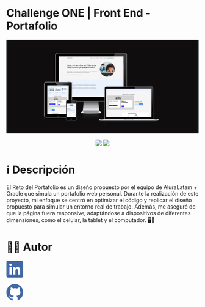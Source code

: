 # Challenge ONE | Front End -  Portafolio
<p align="center" >
     <img width="600" heigth="600" src="https://raw.githubusercontent.com/alejoflop/ChallengeFrontEnd-Portafolio/main/assets/portada_portafolio.png">
</p>

<div align="center">
    <img src="https://img.shields.io/badge/HTML-EC6231?logo=html5&logoColor=FFFFFF&style=for-the-badge" />
    <img src="https://img.shields.io/badge/CSS-01A3D8?logo=css3&logoColor=FFFFFF&style=for-the-badge" />
</div>

# ℹ️ Descripción

El Reto del Portafolio es un diseño propuesto por el equipo de AluraLatam + Oracle que simula un portafolio web personal. Durante la realización de este proyecto, mi enfoque se centró en optimizar el código y replicar el diseño propuesto para simular un entorno real de trabajo. Además, me aseguré de que la página fuera responsive, adaptándose a dispositivos de diferentes dimensiones, como el celular, la tablet y el computador. 🖥️📲

# 🧔🏻 Autor
   
[![Linkedin](https://raw.githubusercontent.com/alejoflop/ChallengeEncriptador/main/imagenes/linkedin.svg)](https://www.linkedin.com/in/alejandroflorezl/)

[![GitHub](https://raw.githubusercontent.com/alejoflop/ChallengeEncriptador/main/imagenes/github.svg)](https://github.com/alejoflop)

